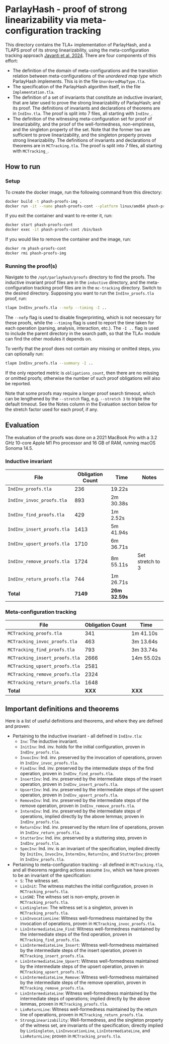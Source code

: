 # ParlayHash - proof of strong linearizability via meta-configuration tracking

This directory contains the TLA+ implementation of ParlayHash, 
and a TLAPS proof of its strong linearizability, using the meta-configuration tracking approach
[Jayanti et al. 2024](https://dl.acm.org/doi/abs/10.1145/3632924). 
There are four components of this effort:
- The definition of the domain of meta-configurations and the transition relation between
  meta-configurations of the *unordered map type* which ParlayHash implements.
  This is in the file `UnorderedMapType.tla`.
- The specification of the ParlayHash algorithm itself, in the file `Implementation.tla`.
- The definition of a set of invariants that constitute an inductive invariant, 
  that are later used to prove the strong linearizability of ParlayHash; and its proof.
  The definitions of invariants and declarations of theorems are in `IndInv.tla`.
  The proof is split into 7 files, all starting with `IndInv_`.
  <!-- The theorem stating that the inductive invariant is an invariant of the specificiation is `SpecInv`.  -->
  <!-- The proof is split into 7 files, each containing a part of the proof. 
    - `IndInv_find_proofs.tla`: Ind. inv. preserved by the intermediate steps of the find operation.
    - `IndInv_insert_proofs.tla`: Ind. inv. preserved by the intermediate steps of the insert operation.
    - `IndInv_upsert_proofs.tla`: Ind. inv. preserved by the intermediate steps of the upsert operation.
    - `IndInv_remove_proofs.tla`: Ind. inv. preserved by the intermediate steps of the remove operation.
    - `IndInv_invoc_proofs.tla`: Ind. inv. preserved by the invocation of operations.
    - `IndInv_return_proofs.tla`: Ind. inv. preserved by the return line of operations.
    - `IndInv_proofs.tla`: Ind. inv. holds for the initial configuration, is preserved by a stuttering step, and 
       proof of `SpecInv`. -->
- The definition of the witnessing meta-configuration set for proof of linearizability,
  and the proof of the well-formedness, non-emptiness, and the singleton property of the set.
  Note that the former two are sufficient to prove linearizability, and the singleton property
  proves strong linearizability.
  The definitions of invariants and declarations of theorems are in `MCTracking.tla`.
  <!-- The theorem stating that the properties listed above are an invariant of the specificiation is `StrongLinearizability`. -->
  The proof is split into 7 files, all starting with `MCTracking_`.
    <!-- - `MCTracking_find_proofs.tla`: Well-formedness maintained by the intermediate steps of the find operation.
    - `MCTracking_insert_proofs.tla`: Well-formedness maintained by the intermediate steps of the insert operation.
    - `MCTracking_upsert_proofs.tla`: Well-formedness maintained by the intermediate steps of the upsert operation.
    - `MCTracking_remove_proofs.tla`: Well-formedness maintained by the intermediate steps of the remove operation.
    - `MCTracking_invoc_proofs.tla`: Well-formedness maintained by the invocation of operations.
    - `MCTracking_return_proofs.tla`: Well-formedness maintained by the return line of operations.
    - `MCTracking_proofs.tla`: Proof that the witness matches the initial configuration, is non-empty and a singleton, 
      proofs of miscellaneous lemmas, and proof of `StrongLinearizability`. -->

## How to run

### Setup

To create the docker image, run the following command from this directory:
```bash
docker build -t phash-proofs-img .
docker run -it --name phash-proofs-cont --platform linux/amd64 phash-proofs-img
```

If you exit the container and want to re-enter it, run:
```bash
docker start phash-proofs-cont
docker exec -it phash-proofs-cont /bin/bash
```

If you would like to remove the container and the image, run:
```bash
docker rm phash-proofs-cont
docker rmi phash-proofs-img
```

### Running the proof(s)

Navigate to the `/opt/parlayhash/proofs` directory to find the proofs.
The inductive invariant proof files are in the `inductive` directory,
and the meta-configuration tracking proof files are in the `mc-tracking` directory.
Switch to the desired directory. 
Supposing you want to run the `IndInv_proofs.tla` proof, run:
```bash
tlapm IndInv_proofs.tla --nofp --timing -I ..
```

The `--nofp` flag is used to disable fingerprinting, which is not necessary for these proofs, while
the `--timing` flag is used to report the time taken for each operation (parsing, analysis, interaction, etc.).
The `-I ..` flag is used to include the parent directory in the search path, so that the TLA+ module can find the other modules it depends on.

To verify that the proof does not contain any missing or omitted steps, you can optionally run:
```bash
tlapm IndInv_proofs.tla --summary -I ..
```

If the only reported metric is `obligations_count`, then there are no missing or omitted proofs; 
otherwise the number of such proof obligations will also be reported.

Note that some proofs may require a longer proof search timeout, 
which can be lengthened by the `--stretch` flag, e.g. `--stretch 3` to triple the default timeout.
See the Notes column in the Evaluation section below for the stretch factor used for each proof, if any.

## Evaluation

The evaluation of the proofs was done on a 2021 MacBook Pro with a 3.2 GHz 10-core Apple M1 Pro processor
and 16 GB of RAM, running macOS Sonoma 14.5.

### Inductive invariant

| File                                | Obligation Count | Time        | Notes
| ----------------------------------- | ---------------- | ----------- | -----
| `IndInv_proofs.tla`                 | 236              | 19.22s      
| `IndInv_invoc_proofs.tla`           | 893              | 2m 30.38s
| `IndInv_find_proofs.tla`            | 429              | 1m 2.52s
| `IndInv_insert_proofs.tla`          | 1413             | 5m 41.94s
| `IndInv_upsert_proofs.tla`          | 1710             | 6m 36.71s
| `IndInv_remove_proofs.tla`          | 1724             | 8m 55.11s   | Set stretch to 3
| `IndInv_return_proofs.tla`          | 744              | 1m 26.71s
| **Total**                           | **7149**         | **26m 32.59s**

### Meta-configuration tracking

| File                                | Obligation Count | Time
| ----------------------------------- | ---------------- | ----
| `MCTracking_proofs.tla`             | 341              | 1m 41.10s
| `MCTracking_invoc_proofs.tla`       | 463              | 3m 13.64s
| `MCTracking_find_proofs.tla`        | 793              | 3m 33.74s
| `MCTracking_insert_proofs.tla`      | 2666             | 14m 55.02s
| `MCTracking_upsert_proofs.tla`      | 2581             |
| `MCTracking_remove_proofs.tla`      | 2324             |
| `MCTracking_return_proofs.tla`      | 1648             |
| **Total**                           | **XXX**          | **XXX**

## Important definitions and theorems
Here is a list of useful definitions and theorems, and where they are defined and proven:
- Pertaining to the inductive invariant - all defined in `IndInv.tla`:
    - `Inv`: The inductive invariant.
    - `InitInv`: Ind. inv. holds for the initial configuration, proven in `IndInv_proofs.tla`.
    - `InvocInv`: Ind. inv. preserved by the invocation of operations, proven in `IndInv_invoc_proofs.tla`.
    - `FindInv`: Ind. inv. preserved by the intermediate steps of the find operation, proven in `IndInv_find_proofs.tla`.
    - `InsertInv`: Ind. inv. preserved by the intermediate steps of the insert operation, proven in `IndInv_insert_proofs.tla`.
    - `UpsertInv`: Ind. inv. preserved by the intermediate steps of the upsert operation, proven in `IndInv_upsert_proofs.tla`.
    - `RemoveInv`: Ind. inv. preserved by the intermediate steps of the remove operation, proven in `IndInv_remove_proofs.tla`.
    - `IntermInv`: Ind. inv. preserved by the intermediate steps of operations, implied directly by the above lemmas; proven in `IndInv_proofs.tla`.
    - `ReturnInv`: Ind. inv. preserved by the return line of operations, proven in `IndInv_return_proofs.tla`.
    - `StutterInv`: Ind. inv. preserved by a stuttering step, proven in `IndInv_proofs.tla`.
    - `SpecInv`: Ind. inv. is an invariant of the specification, implied directly by `InitInv`, `InvocInv`, `IntermInv`, `ReturnInv`, and `StutterInv`; proven in `IndInv_proofs.tla`.
- Pertaining to meta-configuration tracking - all defined in `MCTracking.tla`, 
  and all theorems regarding actions assume `Inv`, which we have proven to be an invariant of the specification:
    - `S`: The witness set.
    - `LinInit`: The witness matches the initial configuration, proven in `MCTracking_proofs.tla`.
    - `LinSNE`: The witness set is non-empty, proven in `MCTracking_proofs.tla`.
    - `LinSingleton`: The witness set is a singleton, proven in `MCTracking_proofs.tla`.
    - `LinInvocationLine`: Witness well-formedness maintained by the invocation of operations, proven in `MCTracking_invoc_proofs.tla`.
    - `LinIntermediateLine_Find`: Witness well-formedness maintained by the intermediate steps of the find operation, proven in `MCTracking_find_proofs.tla`.
    - `LinIntermediateLine_Insert`: Witness well-formedness maintained by the intermediate steps of the insert operation, proven in `MCTracking_insert_proofs.tla`.
    - `LinIntermediateLine_Upsert`: Witness well-formedness maintained by the intermediate steps of the upsert operation, proven in `MCTracking_upsert_proofs.tla`.
    - `LinIntermediateLine_Remove`: Witness well-formedness maintained by the intermediate steps of the remove operation, proven in `MCTracking_remove_proofs.tla`.
    - `LinIntermediateLine`: Witness well-formedness maintained by the intermediate steps of operations; 
    implied directly by the above lemmas, proven in `MCTracking_proofs.tla`.
    - `LinReturnLine`: Witness well-formedness maintained by the return line of operations, proven in `MCTracking_return_proofs.tla`.
    - `StrongLinearizability`: Well-formedness, and the singleton property of the witness set, are invariants of the specification; directly implied by `LinSingleton`, `LinInvocationLine`, `LinIntermediateLine`, and `LinReturnLine`; proven in `MCTracking_proofs.tla`.
